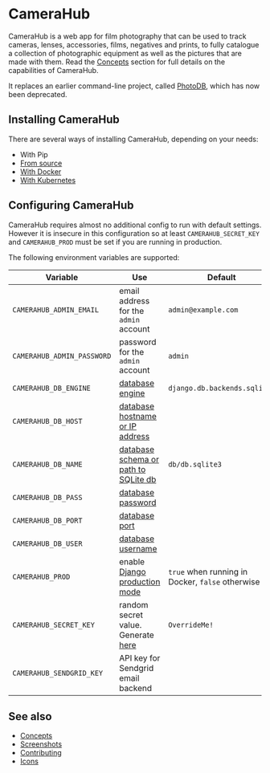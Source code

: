 # CameraHub

CameraHub is a web app for film photography that can be used to track cameras, lenses, accessories, films, negatives and prints, to fully
catalogue a collection of photographic equipment as well as the pictures that are made with them. Read the [Concepts](docs/CONCEPTS.md)
section for full details on the capabilities of CameraHub.

It replaces an earlier command-line project, called [PhotoDB](https://github.com/djjudas21/photodb-perl), which has now been deprecated.

## Installing CameraHub

There are several ways of installing CameraHub, depending on your needs:

* With Pip
* [From source](docs/INSTALL_SOURCE.md)
* [With Docker](docs/INSTALL-DOCKER.md)
* [With Kubernetes](docs/INSTALL-KUBERNETES.md)

## Configuring CameraHub

CameraHub requires almost no additional config to run with default settings. However it is insecure in this configuration so at least `CAMERAHUB_SECRET_KEY` and
`CAMERAHUB_PROD` must be set if you are running in production.

The following environment variables are supported:

| Variable                     | Use                                                                                              | Default                                          |
|----------------------------|--------------------------------------------------------------------------------------------------|--------------------------------------------------|
| `CAMERAHUB_ADMIN_EMAIL`    | email address for the `admin` account                                                            | `admin@example.com`                              |
| `CAMERAHUB_ADMIN_PASSWORD` | password for the `admin` account                                                                 | `admin`                                          |
| `CAMERAHUB_DB_ENGINE`      | [database engine](https://docs.djangoproject.com/en/3.0/ref/settings/#engine)                    | `django.db.backends.sqlite3`                     |
| `CAMERAHUB_DB_HOST`        | [database hostname or IP address](https://docs.djangoproject.com/en/3.0/ref/settings/#host)      |                                                  |
| `CAMERAHUB_DB_NAME`        | [database schema or path to SQLite db](https://docs.djangoproject.com/en/3.0/ref/settings/#name) | `db/db.sqlite3`                                  |
| `CAMERAHUB_DB_PASS`        | [database password](https://docs.djangoproject.com/en/3.0/ref/settings/#password)                |                                                  |
| `CAMERAHUB_DB_PORT`        | [database port](https://docs.djangoproject.com/en/3.0/ref/settings/#port)                        |                                                  |
| `CAMERAHUB_DB_USER`        | [database username](https://docs.djangoproject.com/en/3.0/ref/settings/#user)                    |                                                  |
| `CAMERAHUB_PROD`           | enable [Django production mode](https://docs.djangoproject.com/en/3.0/ref/settings/#debug)       | `true` when running in Docker, `false` otherwise |
| `CAMERAHUB_SECRET_KEY`     | random secret value. Generate [here](https://miniwebtool.com/django-secret-key-generator/)       | `OverrideMe!`                                    |
| `CAMERAHUB_SENDGRID_KEY`   | API key for Sendgrid email backend                                                               |                                                  |

## See also

* [Concepts](docs/CONCEPTS.md)
* [Screenshots](docs/SCREENSHOTS.md)
* [Contributing](docs/CONTRIBUTING.md)
* [Icons](docs/ICONS.md)
